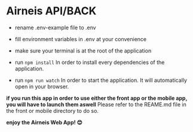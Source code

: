 # Airneis API/BACK

-   rename .env-example file to .env

-   fill environment variables in .env at your convenience

-   make sure your terminal is at the root of the application

-   run `npm install`
    In order to install every dependencies of the application.

-   run `npm run watch`
    In order to start the application.
    It will automatically open in your browser.

**if you run this app in order to use either the front app or the mobile app, you will have to launch them aswell**
Please refer to the REAME.md file in the front or mobile directory to do so.

**enjoy the Airneis Web App! 😊**
